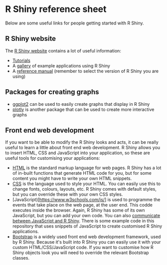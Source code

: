 # R Shiny reference sheet
Below are some useful links for people getting started with R Shiny.

## R Shiny website
The [R Shiny website](https://shiny.rstudio.com/) contains a lot of useful information:
- [Tutorials](https://shiny.rstudio.com/tutorial/)
- A [gallery](https://shiny.rstudio.com/gallery/) of example applications using R Shiny
- A [reference manual](https://shiny.rstudio.com/reference/shiny/) (remember to select the version of R Shiny you are using)

## Packages for creating graphs
- [ggplot2](https://ggplot2.tidyverse.org/) can be used to easily create graphs that display in R Shiny
- [plotly](https://plot.ly/r/) is another package that can be used to create more interactive graphs

## Front end web development
If you want to be able to modify the R Shiny looks and acts, it can be really useful to learn a little about front end web development. R Shiny allows you to insert HTML, CSS and JavaScript into your application, so these are useful tools for customising your applications:
- [HTML](https://www.w3schools.com/html/) is the standard markup language for web pages. R Shiny has a lot of in-built functions that generate HTML code for you, but for some content you might have to write your own HTML snippets.
- [CSS](https://www.w3schools.com/css/) is the language used to style your HTML. You can easily use this to change fonts, colours, layouts, etc. R Shiny comes with default styles, but you can override these with your own CSS styles.
- [JavaScript)[https://www.w3schools.com/js/] is used to programme the events that take place on the web page, at the user end. This codde executes inside the browser. Again, R Shiny has some of its own JavaScript, but you can add your own code. You can also [communicate between JavaScript and R Shiny](https://shiny.rstudio.com/articles/communicating-with-js.html). There is some example code in this repository that uses snippets of JavaScript to create customised R Shiny applications.
- [Bootstrap](https://www.w3schools.com/bootstrap/) is a widely used front end web development framework, used by R Shiny. Because it's built into R Shiny you can easily use it with your custom HTML/CSS/JavaScript code. If you want to customise how R Shiny objects look you will need to override the relevant Bootstrap classes. 
